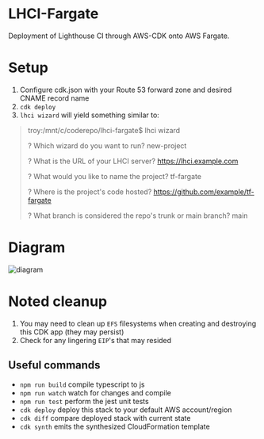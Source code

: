 # LHCI-Fargate

Deployment of Lighthouse CI through AWS-CDK onto AWS Fargate.

# Setup
1. Configure cdk.json with your Route 53 forward zone and desired CNAME record name
2. `cdk deploy`
3. `lhci wizard` will yield something similar to:

> troy:/mnt/c/coderepo/lhci-fargate$ lhci wizard
>
> ? Which wizard do you want to run? new-project
>
> ? What is the URL of your LHCI server? https://lhci.example.com
>
> ? What would you like to name the project? tf-fargate
>
> ? Where is the project's code hosted? https://github.com/example/tf-fargate
>
> ? What branch is considered the repo's trunk or main branch? main
# Diagram
![diagram](https://i.imgur.com/OcZkkr2.png)

# Noted cleanup

1. You may need to clean up `EFS` filesystems when creating and destroying this CDK app (they may persist)
2. Check for any lingering `EIP`'s that may resided

## Useful commands

* `npm run build`   compile typescript to js
* `npm run watch`   watch for changes and compile
* `npm run test`    perform the jest unit tests
* `cdk deploy`      deploy this stack to your default AWS account/region
* `cdk diff`        compare deployed stack with current state
* `cdk synth`       emits the synthesized CloudFormation template

